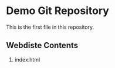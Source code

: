 # Demo Git Repository

This is the first file in this repository.

## Webdiste Contents

1. index.html
